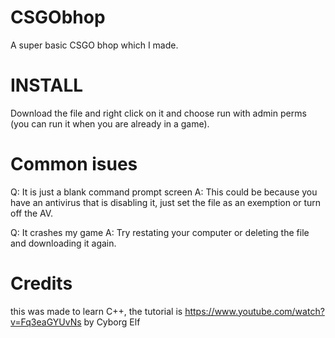 # CSGObhop
A super basic CSGO bhop which I made.

# INSTALL
Download the file and right click on it and choose run with admin perms (you can run it when you are already in a game).

# Common isues
Q: It is just a blank command prompt screen
A: This could be because you have an antivirus that is disabling it, just set the file as an exemption or turn off the AV.

Q: It crashes my game
A: Try restating your computer or deleting the file and downloading it again.

# Credits
this was made to learn C++, the tutorial is https://www.youtube.com/watch?v=Fq3eaGYUvNs by Cyborg Elf
